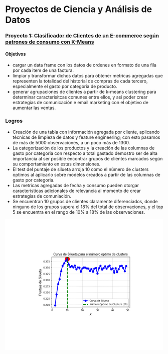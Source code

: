 # Proyectos de Ciencia y Análisis de Datos

### [Proyecto 1: Clasificador de Clientes de un E-commerce según patrones de consumo con K-Means](https://github.com/parrac22/clasificador-clientes-ecommerce)
#### Objetivos
* cargar un data frame con los datos de ordenes en formato de una fila por cada item de una factura.
* limpiar y transformar dichos datos para obtener metricas agregadas que representen la totalidad del historial de compras de cada tercero, especialmente el gasto por categoria de producto.
* generar agrupaciones de clientes a partir de k-means clustering para determinar caracterisitcas comunes entre ellos, y así poder crear estrategias de comunicación e email marketing con el objetivo de aumentar las ventas.

### Logros
* Creación de una tabla con información agregada por cliente, aplicando técnicas de limpieza de datos y feature engineering; con esto pasamos de más de 5000 observaciones, a un poco más de 1300.
* La categorización de los productos y la creación de las columnas de gasto por categoria con respecto a total gastado demostro ser de alta importancia al ser posible encontrar grupos de clientes marcados según su comportamiento en estas dimensiones.
* El test del puntaje de silueta arroja 10 como el número de clusters optimos al aplicarlo sobre modelos creados a partir de las columnas de gasto por categoria.
* Las metricas agregadas de fecha y consumo pueden otorgar caracteristicas adicionales de relevancia al momento de crear estrategias de comuniación.
* Se encuentran 10 grupos de clientes claramente diferenciados, donde ninguno de los grupos supera el 18% del total de observaciones, y el top 5 se encuentra en el rango de 10% a 18% de las observaciones.


![](https://github.com/parrac22/Portafolio-Carlos-Parra/blob/main/images/Curva-silueta.png)

